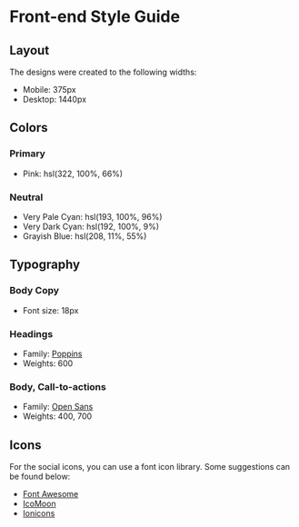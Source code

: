 # Front-end Style Guide

## Layout

The designs were created to the following widths:

-   Mobile: 375px
-   Desktop: 1440px

## Colors

### Primary

-   Pink: hsl(322, 100%, 66%)

### Neutral

-   Very Pale Cyan: hsl(193, 100%, 96%)
-   Very Dark Cyan: hsl(192, 100%, 9%)
-   Grayish Blue: hsl(208, 11%, 55%)

## Typography

### Body Copy

-   Font size: 18px

### Headings

-   Family: [Poppins](https://fonts.google.com/specimen/Poppins)
-   Weights: 600

### Body, Call-to-actions

-   Family: [Open Sans](https://fonts.google.com/specimen/Open+Sans)
-   Weights: 400, 700

## Icons

For the social icons, you can use a font icon library. Some suggestions can be found below:

-   [Font Awesome](https://fontawesome.com/)
-   [IcoMoon](https://icomoon.io/)
-   [Ionicons](https://ionicons.com/)
